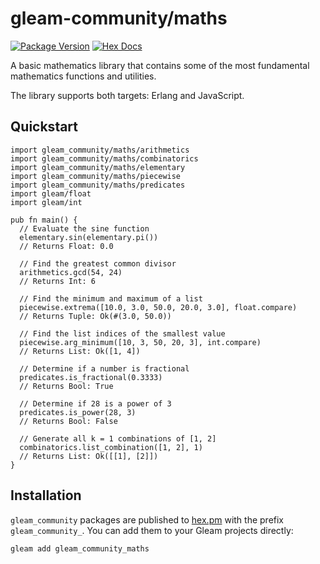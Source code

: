 # gleam-community/maths

[![Package Version](https://img.shields.io/hexpm/v/gleam_community_maths)](https://hex.pm/packages/gleam_community_maths)
[![Hex Docs](https://img.shields.io/badge/hex-docs-ffaff3)](https://hexdocs.pm/gleam_community_maths/)

A basic mathematics library that contains some of the most fundamental mathematics functions and utilities.

The library supports both targets: Erlang and JavaScript.

## Quickstart

```gleam
import gleam_community/maths/arithmetics
import gleam_community/maths/combinatorics
import gleam_community/maths/elementary
import gleam_community/maths/piecewise
import gleam_community/maths/predicates
import gleam/float
import gleam/int

pub fn main() {
  // Evaluate the sine function
  elementary.sin(elementary.pi())
  // Returns Float: 0.0

  // Find the greatest common divisor
  arithmetics.gcd(54, 24)
  // Returns Int: 6

  // Find the minimum and maximum of a list
  piecewise.extrema([10.0, 3.0, 50.0, 20.0, 3.0], float.compare)
  // Returns Tuple: Ok(#(3.0, 50.0))

  // Find the list indices of the smallest value 
  piecewise.arg_minimum([10, 3, 50, 20, 3], int.compare)
  // Returns List: Ok([1, 4])

  // Determine if a number is fractional
  predicates.is_fractional(0.3333)
  // Returns Bool: True

  // Determine if 28 is a power of 3
  predicates.is_power(28, 3)
  // Returns Bool: False

  // Generate all k = 1 combinations of [1, 2]
  combinatorics.list_combination([1, 2], 1)
  // Returns List: Ok([[1], [2]])
}
```

## Installation

`gleam_community` packages are published to [hex.pm](https://hex.pm/packages/gleam_community_maths)
with the prefix `gleam_community_`. You can add them to your Gleam projects directly:

```sh
gleam add gleam_community_maths
```
